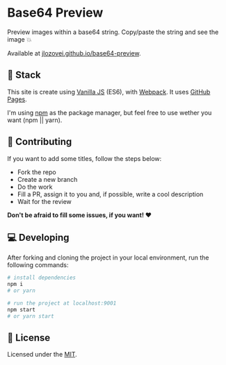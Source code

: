 # Base64 Preview
Preview images within a base64 string. Copy/paste the string and see the image :boom:

Available at [jlozovei.github.io/base64-preview](https://jlozovei.github.io/base64-preview/).


## :gem: Stack
This site is create using [Vanilla JS](http://vanilla-js.com/) (ES6), with [Webpack](https://webpack.js.org/). It uses [GitHub Pages](https://pages.github.com/).

I'm using [npm](https://www.npmjs.com/) as the package manager, but feel free to use wether you want (npm || yarn).


## :pencil: Contributing
If you want to add some titles, follow the steps below:

- Fork the repo
- Create a new branch
- Do the work
- Fill a PR, assign it to you and, if possible, write a cool description
- Wait for the review

**Don't be afraid to fill some issues, if you want! :heart:**


## :computer: Developing
After forking and cloning the project in your local environment, run the following commands:

```bash
# install dependencies
npm i
# or yarn

# run the project at localhost:9001
npm start
# or yarn start
```


## :closed_lock_with_key: License
Licensed under the [MIT](https://github.com/jlozovei/base64-preview/blob/master/LICENSE).
